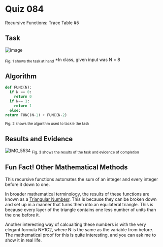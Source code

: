 # Quiz 084
Recursive Functions: Trace Table #5
## Task
![image](https://github.com/user-attachments/assets/f9871aa0-00d2-4464-ab20-424c970b121b)

<sub>Fig. 1 shows the task at hand</sub>
*In class, given input was N = 8
## Algorithm
```.py
def FUNC(N):
  if N == 0:
    return 0
  if N== 1:
    return 1
  else:
return FUNC(N-1) + FUNC(N-2)
```
<sub>Fig. 2 shows the algorithm used to tackle the task</sub>

## Results and Evidence
![IMG_5534](https://github.com/user-attachments/assets/bab1c04e-a07d-41b9-849c-c9e182e570d5)
<sub>Fig. 3 shows the results of the task and evidence of completion</sub>

## Fun Fact! Other Mathematical Methods
This recursive functions automates the sum of an integer and every integer before it down to one.

In broader mathematical terminology, the results of these functions are known as a [Triangular Numbesr](https://en.wikipedia.org/wiki/Triangular_number#:~:text=0%2C%201%2C%203%2C%206,%2C%20630%2C%20666...). This is because they can be broken down and set up in a manner that turns them into an equilateral triangle. This is because every layer of the triangle contains one less number of units than the one before it.

Another interesting way of calcualting these numbers is with the very elegant formula N+1C2, where N is the same as the variable from before. The mathematical proof for this is quite interesting, and you can ask me to show it in real life.
